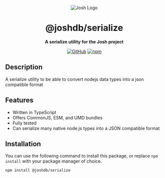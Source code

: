 <div align="center">

![Josh Logo](https://evie.codes/josh-light.png)

# @joshdb/serialize

**A serialize utility for the Josh project**

[![GitHub](https://img.shields.io/github/license/josh-development/utilities)](https://github.com/josh-development/utilities/blob/main/LICENSE)
[![npm](https://img.shields.io/npm/v/@joshdb/serialize?color=crimson&logo=npm&style=flat-square&label=@joshdb/serialize)](https://www.npmjs.com/package/@joshdb/serialize)

</div>

## Description

A serialize utility to be able to convert nodejs data types into a json compatible format

## Features

- Written in TypeScript
- Offers CommonJS, ESM, and UMD bundles
- Fully tested
- Can serialize many native node.js types into a JSON compatible format

## Installation

You can use the following command to install this package, or replace `npm install` with your package manager of choice.

```sh
npm install @joshdb/serialize
```
